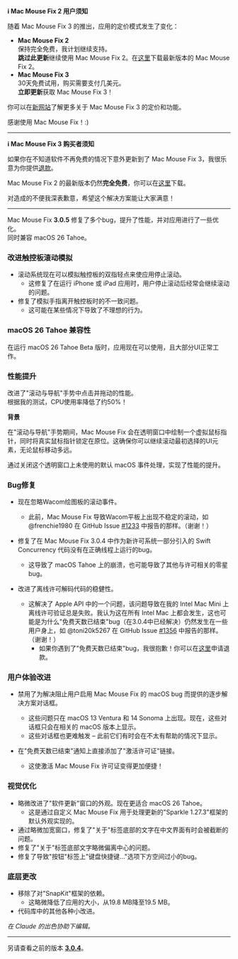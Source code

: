 **ℹ️ Mac Mouse Fix 2 用户须知**

随着 Mac Mouse Fix 3 的推出，应用的定价模式发生了变化：

- **Mac Mouse Fix 2**\
保持完全免费，我计划继续支持。\
**跳过此更新**继续使用 Mac Mouse Fix 2。在[这里](https://redirect.macmousefix.com/?target=mmf2-latest)下载最新版本的 Mac Mouse Fix 2。
- **Mac Mouse Fix 3**\
30天免费试用，购买需要支付几美元。\
**立即更新**获取 Mac Mouse Fix 3！

你可以在[新网站](https://macmousefix.com/)了解更多关于 Mac Mouse Fix 3 的定价和功能。

感谢使用 Mac Mouse Fix！:)

---

**ℹ️ Mac Mouse Fix 3 购买者须知**

如果你在不知道软件不再免费的情况下意外更新到了 Mac Mouse Fix 3，我很乐意为你提供[退款](https://redirect.macmousefix.com/?target=mmf-apply-for-refund)。

Mac Mouse Fix 2 的最新版本仍然**完全免费**，你可以在[这里](https://redirect.macmousefix.com/?target=mmf2-latest)下载。

对造成的不便我深表歉意，希望这个解决方案能让大家满意！

---

Mac Mouse Fix **3.0.5** 修复了多个bug，提升了性能，并对应用进行了一些优化。\
同时兼容 macOS 26 Tahoe。

### 改进触控板滚动模拟

- 滚动系统现在可以模拟触控板的双指轻点来使应用停止滚动。
    - 这修复了在运行 iPhone 或 iPad 应用时，用户停止滚动后经常会继续滚动的问题。
- 修复了模拟手指离开触控板时的不一致问题。
    - 这可能在某些情况下导致了不理想的行为。

### macOS 26 Tahoe 兼容性

在运行 macOS 26 Tahoe Beta 版时，应用现在可以使用，且大部分UI正常工作。

### 性能提升

改进了"滚动与导航"手势中点击并拖动的性能。\
根据我的测试，CPU使用率降低了约50%！

**背景**

在"滚动与导航"手势期间，Mac Mouse Fix 会在透明窗口中绘制一个虚拟鼠标指针，同时将真实鼠标指针锁定在原位。这确保你可以继续滚动最初选择的UI元素，无论鼠标移动多远。

通过关闭这个透明窗口上未使用的默认 macOS 事件处理，实现了性能的提升。

### Bug修复

- 现在忽略Wacom绘图板的滚动事件。
    - 此前，Mac Mouse Fix 导致Wacom平板上出现不稳定的滚动，如 @frenchie1980 在 GitHub Issue [#1233](https://github.com/noah-nuebling/mac-mouse-fix/issues/1233) 中报告的那样。（谢谢！）
    
- 修复了在 Mac Mouse Fix 3.0.4 中作为新许可系统一部分引入的 Swift Concurrency 代码没有在正确线程上运行的bug。
    - 这导致了 macOS Tahoe 上的崩溃，也可能导致了其他与许可相关的零星bug。
- 改进了离线许可解码代码的稳健性。
    - 这解决了 Apple API 中的一个问题，该问题导致在我的 Intel Mac Mini 上离线许可验证总是失败。我认为这在所有 Intel Mac 上都会发生，这也可能是为什么"免费天数已结束"bug（在3.0.4中已经解决）仍然发生在一些用户身上，如 @toni20k5267 在 GitHub Issue [#1356](https://github.com/noah-nuebling/mac-mouse-fix/issues/1356) 中报告的那样。（谢谢！）
        - 如果你遇到了"免费天数已结束"bug，我很抱歉！你可以在[这里](https://redirect.macmousefix.com/?target=mmf-apply-for-refund)申请退款。

### 用户体验改进

- 禁用了为解决阻止用户启用 Mac Mouse Fix 的 macOS bug 而提供的逐步解决方案对话框。
    - 这些问题只在 macOS 13 Ventura 和 14 Sonoma 上出现。现在，这些对话框只会在相关的 macOS 版本上显示。
    - 这些对话框也更难触发 – 此前它们有时会在不太有帮助的情况下显示。

- 在"免费天数已结束"通知上直接添加了"激活许可证"链接。
    - 这使激活 Mac Mouse Fix 许可证变得更加便捷！

### 视觉优化

- 略微改进了"软件更新"窗口的外观。现在更适合 macOS 26 Tahoe。
    - 这是通过自定义 Mac Mouse Fix 用于处理更新的"Sparkle 1.27.3"框架的默认外观实现的。
- 通过略微加宽窗口，修复了"关于"标签底部的文字在中文界面有时会被截断的问题。
- 修复了"关于"标签底部文字略微偏离中心的问题。
- 修复了导致"按钮"标签上"键盘快捷键..."选项下方空间过小的bug。

### 底层更改

- 移除了对"SnapKit"框架的依赖。
    - 这略微降低了应用的大小，从19.8 MB降至19.5 MB。
- 代码库中的其他各种小改进。

*在 Claude 的出色协助下编辑。*

---

另请查看之前的版本 [**3.0.4**](https://github.com/noah-nuebling/mac-mouse-fix/releases/tag/3.0.4)。